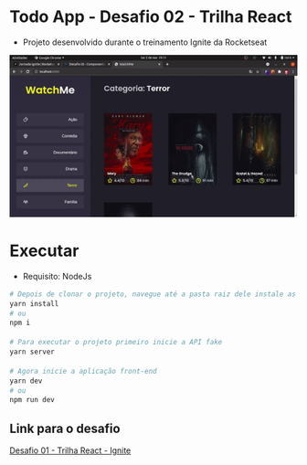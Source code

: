 # Todo App - Desafio 02 - Trilha React

- Projeto desenvolvido durante o treinamento Ignite da Rocketseat

![Preview](./preview/movies.gif)

# Executar

- Requisito: NodeJs

```bash
# Depois de clonar o projeto, navegue até a pasta raiz dele instale as dependências com o comando...
yarn install
# ou
npm i

# Para executar o projeto primeiro inicie a API fake
yarn server

# Agora inicie a aplicação front-end
yarn dev
# ou
npm run dev
```

## Link para o desafio

[Desafio 01 - Trilha React - Ignite](https://www.notion.so/Desafio-02-Componentizando-a-aplica-o-b9f0f025c95b437699d0c3115f55b0f1)

